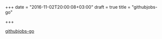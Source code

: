+++
date = "2016-11-02T20:00:08+03:00"
draft = true
title = "githubjobs-go"

+++

<p><a href="https://github.com/hasit/githubjobs-go">githubjobs-go</a></p>
